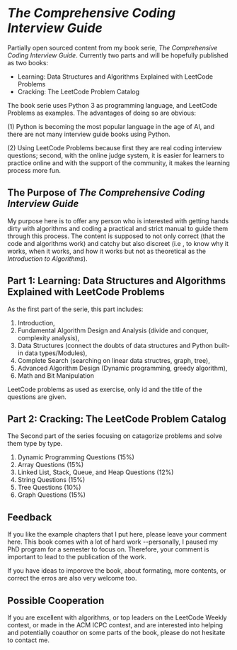 # *The Comprehensive Coding Interview Guide*
Partially open sourced content from my book serie, *The Comprehensive Coding Interview Guide*. Currently two parts and will be hopefully published as two books:
- Learning: Data Structures and Algorithms Explained with LeetCode Problems
- Cracking: The LeetCode Problem Catalog

The book serie uses Python 3 as programming language, and LeetCode Problems as examples. The advantages of doing so are obvious:

(1) Python is becoming the most popular language in the age of AI, and there are not many interview guide books using Python.

(2) Using LeetCode Problems because first they are real coding interview questions; second, with the online judge system, it is easier for learners to practice online and with the support of the community, it makes the learning process more fun.

## The Purpose of *The Comprehensive Coding Interview Guide*
My purpose here is to offer any person who is interested with getting hands dirty with algorithms and coding a practical and strict manual to guide them through this process. The content is supposed to not only correct (that the code and algorithms work) and catchy  but also discreet (i.e , to know why it works, when it works, and how it works but not as theoretical as the *Introduction to Algorithms*).

## Part 1: Learning: Data Structures and Algorithms Explained with LeetCode Problems
As the first part of the serie, this part includes: 
1. Introduction, 
2. Fundamental Algorithm
Design and Analysis (divide and conquer, complexity analysis), 
3. Data Structures (connect the doubts of data structures and Python built-in data types/Modules), 
4. Complete Search (searching on linear data structres, graph, tree), 
5. Advanced Algorithm Design (Dynamic programming, greedy algorithm),
6. Math and Bit Manipulation

LeetCode problems as used as exercise, only id and the title of the questions are given.
## Part 2: Cracking: The LeetCode Problem Catalog
The Second part of the series focusing on catagorize problems and solve them type by type.
1. Dynamic Programming Questions (15%)
2. Array Questions (15%)
3. Linked List, Stack, Queue, and Heap Questions (12%)
4. String Questions (15%)
5. Tree Questions (10%)
6. Graph Questions (15%)

## Feedback
If you like the example chapters that I put here, please leave your comment here. This book comes with a lot of hard work --personally, I paused my PhD program for a semester to focus on. Therefore, your comment is important to lead to the publication of the work. 

If you have ideas to imporove the book, about formating, more contents, or correct the erros are also very welcome too. 
## Possible Cooperation
If you are excellent with algorithms, or top leaders on the LeetCode Weekly contest, or made in the ACM ICPC contest, and are interested into helping and potentially coauthor on some parts of the book, please do not hesitate to contact me. 

<!---## Copyright
The book is copyrighed and protected, please do not spread without permission. ---!>
